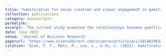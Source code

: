 ```yaml
---
title: "Gamification for value creation and viewer engagement in gamified livestreaming services: The moderating role of gender in esports."
collection: publications
category: manuscripts
permalink:
excerpt: 'The current study examined the relationships between gamification, perceived value, and viewer engagement in a gamified livestreaming service, where gamification complemented the viewing of an esports event. Data from 458 viewers on a livestreaming platform were analyzed using partial least squares structural equation modeling. The results showed that immersion and socialization gamification enhanced the event’s perceived value and viewer engagement, while the effects of achievement gamification were weak and not significant. Moreover, we identified gendered differences as to engagement enhancement in esports livestreams. Immersion gamification and functional value of the event were more influential among females, whereas socialization gamification and social value were more impactful among males. Theoretical and practical implications that can help researchers and practitioners better understand, design, and operate gamification are discussed.'
date: June 2022
venue: 'Journal of Business Research'
paperurl: 'https://www.sciencedirect.com/science/article/pii/S0148296322002211?via%3Dihub'
citation: 'Qian, T. Y., Matz, R., Luo, L., & Xu, C. (2022). Gamification for value creation and viewer engagement in gamified livestreaming services: The moderating role of gender in esports. <i>Journal of Business Research, 145</i>, 482-494.'
---
```

